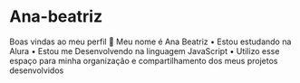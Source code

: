 # Ana-beatriz
Boas vindas ao meu perfil 💙  Meu nome é Ana Beatriz        • Estou estudando na Alura      • Estou me Desenvolvendo na linguagem JavaScript      • Utilizo esse espaço para minha organização e compartilhamento dos meus projetos desenvolvidos

